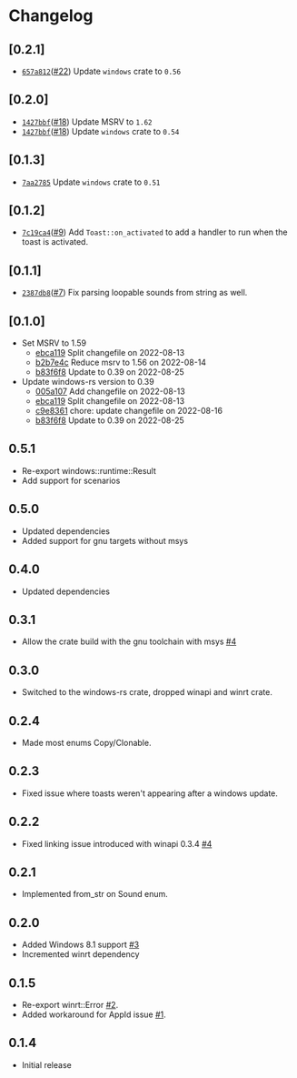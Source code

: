 # Changelog

## \[0.2.1]

- [`657a812`](https://github.com/tauri-apps/winrt-notification/commit/657a812db80182a1853232fcd87e0fa8483bdc8f)([#22](https://github.com/tauri-apps/winrt-notification/pull/22)) Update `windows` crate to `0.56`

## \[0.2.0]

- [`1427bbf`](https://github.com/tauri-apps/winrt-notification/commit/1427bbfadc0152d2d42b25d6385f43ce551e3aeb)([#18](https://github.com/tauri-apps/winrt-notification/pull/18)) Update MSRV to `1.62`
- [`1427bbf`](https://github.com/tauri-apps/winrt-notification/commit/1427bbfadc0152d2d42b25d6385f43ce551e3aeb)([#18](https://github.com/tauri-apps/winrt-notification/pull/18)) Update `windows` crate to `0.54`

## \[0.1.3]

- [`7aa2785`](https://github.com/tauri-apps/winrt-notification/commit/7aa27850c28470006cf75357d9de5474a0139e50) Update `windows` crate to `0.51`

## \[0.1.2]

- [`7c19ca4`](https://github.com/tauri-apps/winrt-notification/commit/7c19ca45410e5d6575f00137dcdb49a903346b4b)([#9](https://github.com/tauri-apps/winrt-notification/pull/9)) Add `Toast::on_activated` to add a handler to run when the toast is activated.

## \[0.1.1]

- [`2387db8`](https://github.com/tauri-apps/winrt-notification/commit/2387db87b0620d7cb6341d931c22454058b7b2da)([#7](https://github.com/tauri-apps/winrt-notification/pull/7)) Fix parsing loopable sounds from string as well.

## \[0.1.0]

- Set MSRV to 1.59
  - [ebca119](https://github.com/tauri-apps/winrt-notification/commit/ebca1199adfb913dd3b701693d11b076bf063e9a) Split changefile on 2022-08-13
  - [b2b7e4c](https://github.com/tauri-apps/winrt-notification/commit/b2b7e4cd894bdc3f22057532436499204348ea1a) Reduce msrv to 1.56 on 2022-08-14
  - [b83f6f8](https://github.com/tauri-apps/winrt-notification/commit/b83f6f839e3774d4e229bee44e2f55eb0aa84bfb) Update to 0.39 on 2022-08-25
- Update windows-rs version to 0.39
  - [005a107](https://github.com/tauri-apps/winrt-notification/commit/005a107d8c747e99aaf54a73f738f732dbc71bc8) Add changefile on 2022-08-13
  - [ebca119](https://github.com/tauri-apps/winrt-notification/commit/ebca1199adfb913dd3b701693d11b076bf063e9a) Split changefile on 2022-08-13
  - [c9e8361](https://github.com/tauri-apps/winrt-notification/commit/c9e8361b5c31bde63e33ce42ee95b5d207860974) chore: update changefile on 2022-08-16
  - [b83f6f8](https://github.com/tauri-apps/winrt-notification/commit/b83f6f839e3774d4e229bee44e2f55eb0aa84bfb) Update to 0.39 on 2022-08-25

## 0.5.1

- Re-export windows::runtime::Result
- Add support for scenarios

## 0.5.0

- Updated dependencies
- Added support for gnu targets without msys

## 0.4.0

- Updated dependencies

## 0.3.1

- Allow the crate build with the gnu toolchain with msys [#4][i4]

## 0.3.0

- Switched to the windows-rs crate, dropped winapi and winrt crate.

## 0.2.4

- Made most enums Copy/Clonable.

## 0.2.3

- Fixed issue where toasts weren't appearing after a windows update.

## 0.2.2

- Fixed linking issue introduced with winapi 0.3.4 [#4][i4]

## 0.2.1

- Implemented from_str on Sound enum.

## 0.2.0

- Added Windows 8.1 support [#3][i3]
- Incremented winrt dependency

## 0.1.5

- Re-export winrt::Error [#2][i2].
- Added workaround for AppId issue [#1][i1].

## 0.1.4

- Initial release

[i1]: https://github.com/allenbenz/winrt-notification/issues/1

[i2]: https://github.com/allenbenz/winrt-notification/issues/2

[i3]: https://github.com/allenbenz/winrt-notification/issues/3

[i4]: https://github.com/allenbenz/winrt-notification/issues/4
